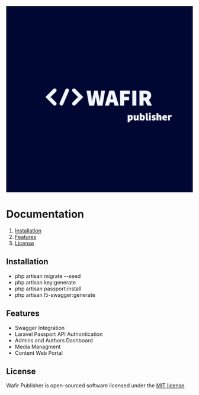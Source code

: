 <div align="center">
    <img src="/resources/images/logo.png?1" alt="logo"></img>
</div>

# Documentation

1. [Installation](#installation)
2. [Features](#features)
2. [License](#license)

## Installation

- php artisan migrate --seed
- php artisan key:generate
- php artisan passport:install
- php artisan l5-swagger:generate

## Features

- Swagger Integration
- Laravel Passport API Authontication
- Admins and Authors Dashboard
- Media Managment
- Content Web Portal

## License

Wafir Publisher is open-sourced software licensed under the [MIT license](https://opensource.org/licenses/MIT).
